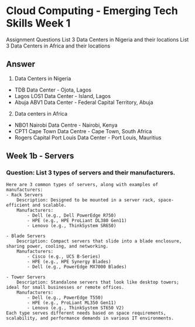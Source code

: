 #   Cloud Computing - Emerging Tech Skills Week 1

Assignment Questions
List 3 Data Centers in Nigeria and their locations
List 3 Data Centers in Africa and their locations

## Answer 
1. Data Centers in Nigeria
  - TDB Data Center - Ojota, Lagos
  - Lagos LOS1 Data Center - Island, Lagos
  - Abuja ABV1 Data Center - Federal Capital Territory, Abuja

2. Data centers in Africa
  - NBO1 Nairobi Data Centre - Nairobi, Kenya
  - CPT1 Cape Town Data Centre - Cape Town, South Africa
  - Rogers Capital Port Louis Data Center - Port Louis, Mauritius
  

## Week 1b - Servers
### Question: List 3 types of servers and their manufacturers.
    Here are 3 common types of servers, along with examples of manufacturers:
    - Rack Servers
        Description: Designed to be mounted in a server rack, space-efficient and scalable.
        Manufacturers:
            - Dell (e.g., Dell PowerEdge R750)
            - HPE (e.g., HPE ProLiant DL380 Gen11)
            - Lenovo (e.g., ThinkSystem SR650)

    - Blade Servers
        Description: Compact servers that slide into a blade enclosure, sharing power, cooling, and networking.
        Manufacturers:
            - Cisco (e.g., UCS B-Series)
            - HPE (e.g., HPE Synergy Blades)
            - Dell (e.g., PowerEdge MX7000 Blades)

    - Tower Servers
        Description: Standalone servers that look like desktop towers; ideal for small businesses or remote offices.
        Manufacturers:
            - Dell (e.g., PowerEdge T550)
            - HPE (e.g., ProLiant ML350 Gen11)
            - Lenovo (e.g., ThinkSystem ST650 V2)
    Each type serves different needs based on space requirements, scalability, and performance demands in various IT environments.

